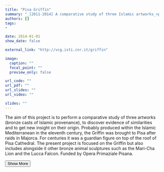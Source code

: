 ```yaml
---
title: "Pisa Griffin"
summary: "_[2011-2014] A comparative study of three Islamic artworks_<p class=\"summary\">The aim of this project is to perform a comparative study of three artworks (bronze casts of Islamic provenance), to discover evidence of similarities and to get new insight on their origin. Probably produced within the Islamic Mediterranean in the eleventh century, the Griffin was brought to Pisa after raids in Majorca. For centuries it was a guardian figure on top of the roof of Pisa Cathedral. The present project is focused on the Griffin but also includes alongside it other bronze animal sculptures such as the Mari-Cha Lion and the Lucca Falcon. Funded by Opera Primaziale Pisana.</p>"
authors: []
tags: 
- 

date: 2014-01-01
show_date: false

external_link: "http://vcg.isti.cnr.it/griffin"

image:
  caption: ""
  focal_point: ""
  preview_only: false

url_code: ""
url_pdf: ""
url_slides: ""
url_video: ""

slides: ""
---
```

<p>The aim of this project is to perform a comparative study of three artworks (bronze casts of Islamic provenance), to discover evidence of similarities and to get new insight on their origin. Probably produced within the Islamic Mediterranean in the eleventh century, the Griffin was brought to Pisa after raids in Majorca. For centuries it was a guardian figure on top of the roof of Pisa Cathedral. The present project is focused on the Griffin but also includes alongside it other bronze animal sculptures such as the Mari-Cha Lion and the Lucca Falcon. Funded by Opera Primaziale Pisana.</p>
<button onclick="console.log('a')">Show More</button>
